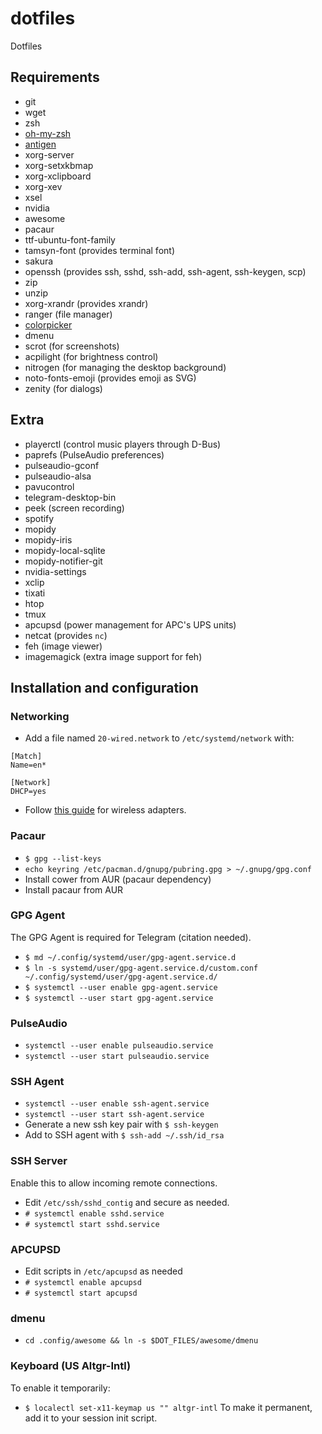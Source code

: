 # dotfiles
Dotfiles

## Requirements
* git
* wget
* zsh
* [oh-my-zsh](https://github.com/robbyrussell/oh-my-zsh)
* [antigen](https://github.com/zsh-users/antigen)
* xorg-server
* xorg-setxkbmap
* xorg-xclipboard
* xorg-xev
* xsel
* nvidia
* awesome
* pacaur
* ttf-ubuntu-font-family
* tamsyn-font (provides terminal font)
* sakura
* openssh (provides ssh, sshd, ssh-add, ssh-agent, ssh-keygen, scp)
* zip
* unzip
* xorg-xrandr (provides xrandr)
* ranger (file manager)
* [colorpicker](https://github.com/Jack12816/colorpicker)
* dmenu
* scrot (for screenshots)
* acpilight (for brightness control)
* nitrogen (for managing the desktop background)
* noto-fonts-emoji (provides emoji as SVG)
* zenity (for dialogs)

## Extra
* playerctl (control music players through D-Bus)
* paprefs (PulseAudio preferences)
* pulseaudio-gconf
* pulseaudio-alsa
* pavucontrol
* telegram-desktop-bin
* peek (screen recording)
* spotify
* mopidy
* mopidy-iris
* mopidy-local-sqlite
* mopidy-notifier-git
* nvidia-settings
* xclip
* tixati
* htop
* tmux
* apcupsd (power management for APC's UPS units)
* netcat (provides `nc`)
* feh (image viewer)
* imagemagick (extra image support for feh)

## Installation and configuration
### Networking
* Add a file named `20-wired.network` to `/etc/systemd/network` with:
```
[Match]
Name=en*

[Network]
DHCP=yes
```
* Follow [this guide](https://wiki.archlinux.org/index.php/Systemd-networkd#Wireless_adapter) for wireless adapters.

### Pacaur

* `$ gpg --list-keys`
* `echo keyring /etc/pacman.d/gnupg/pubring.gpg > ~/.gnupg/gpg.conf`
* Install cower from AUR (pacaur dependency)
* Install pacaur from AUR

### GPG Agent
The GPG Agent is required for Telegram (citation needed).

* `$ md ~/.config/systemd/user/gpg-agent.service.d`
* `$ ln -s systemd/user/gpg-agent.service.d/custom.conf ~/.config/systemd/user/gpg-agent.service.d/`
* `$ systemctl --user enable gpg-agent.service`
* `$ systemctl --user start gpg-agent.service`

### PulseAudio
* `systemctl --user enable pulseaudio.service`
* `systemctl --user start pulseaudio.service`

### SSH Agent
* `systemctl --user enable ssh-agent.service`
* `systemctl --user start ssh-agent.service`
* Generate a new ssh key pair with `$ ssh-keygen`
* Add to SSH agent with `$ ssh-add ~/.ssh/id_rsa`

### SSH Server
Enable this to allow incoming remote connections.
* Edit `/etc/ssh/sshd_contig` and secure as needed.
* `# systemctl enable sshd.service`
* `# systemctl start sshd.service`

### APCUPSD
* Edit scripts in `/etc/apcupsd` as needed
* `# systemctl enable apcupsd`
* `# systemctl start apcupsd`


### dmenu
* `cd .config/awesome && ln -s $DOT_FILES/awesome/dmenu`

### Keyboard (US Altgr-Intl)
To enable it temporarily:
* `$ localectl set-x11-keymap us "" altgr-intl`
To make it permanent, add it to your session init script.

